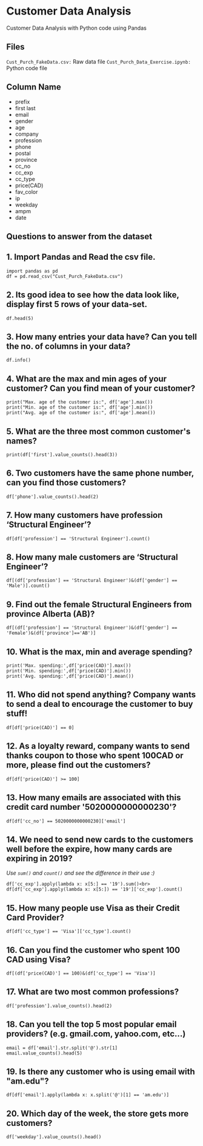 # Customer Data Analysis

Customer Data Analysis with Python code using Pandas

## Files

`Cust_Purch_FakeData.csv:` Raw data file
`Cust_Purch_Data_Exercise.ipynb:` Python code file

## Column Name

- prefix
- first	last
- email
- gender
- age
- company
- profession
- phone
- postal
- province
- cc_no
- cc_exp
- cc_type
- price(CAD)
- fav_color
- ip
- weekday
- ampm
- date

## Questions to answer from the dataset

## 1. Import Pandas and Read the csv file.
```
import pandas as pd
df = pd.read_csv("Cust_Purch_FakeData.csv")
```

## 2. Its good idea to see how the data look like, display first 5 rows of your data-set.
```
df.head(5)
```

## 3. How many entries your data have? Can you tell the no. of columns in your data?
```
df.info()
```

## 4. What are the max and min ages of your customer? Can you find mean of your customer?
```
print("Max. age of the customer is:", df['age'].max())
print("Min. age of the customer is:", df['age'].min())
print("Avg. age of the customer is:", df['age'].mean())
```

## 5. What are the three most common customer's names?
```
print(df['first'].value_counts().head(3))
```

## 6. Two customers have the same phone number, can you find those customers?
```
df['phone'].value_counts().head(2)
```

## 7. How many customers have profession ‘Structural Engineer’?
```
df[df['profession'] == 'Structural Engineer'].count()
```

## 8. How many male customers are ‘Structural Engineer’?
```
df[(df['profession'] == 'Structural Engineer')&(df['gender'] == 'Male')].count()
```

## 9. Find out the female Structural Engineers from province Alberta (AB)?
```
df[(df['profession'] == 'Structural Engineer')&(df['gender'] == 'Female')&(df['province']=='AB')]
```

## 10. What is the max, min and average spending?
```
print('Max. spending:',df['price(CAD)'].max())
print('Min. spending:',df['price(CAD)'].min())
print('Avg. spending:',df['price(CAD)'].mean())
```

## 11. Who did not spend anything? Company wants to send a deal to encourage the customer to buy stuff!
```
df[df['price(CAD)'] == 0]
```

## 12. As a loyalty reward, company wants to send thanks coupon to those who spent 100CAD or more, please find out the customers?
```
df[df['price(CAD)'] >= 100]
```

## 13. How many emails are associated with this credit card number '5020000000000230'?
```
df[df['cc_no'] == 5020000000000230]['email']
```

## 14. We need to send new cards to the customers well before the expire, how many cards are expiring in 2019? <br>
*Use `sum()` and `count()` and see the difference in their use :)*
```
df['cc_exp'].apply(lambda x: x[5:] == '19').sum()<br>
df[df['cc_exp'].apply(lambda x: x[5:]) == '19']['cc_exp'].count()
```

## 15. How many people use Visa as their Credit Card Provider?
```
df[df['cc_type'] == 'Visa']['cc_type'].count()
```

## 16. Can you find the customer who spent 100 CAD using Visa?
```
df[(df['price(CAD)'] == 100)&(df['cc_type'] == 'Visa')]
```

## 17. What are two most common professions?
```
df['profession'].value_counts().head(2)
```

## 18. Can you tell the top 5 most popular email providers? (e.g. gmail.com, yahoo.com, etc...)
```
email = df['email'].str.split('@').str[1]
email.value_counts().head(5)
```

## 19. Is there any customer who is using email with "am.edu"?
```
df[df['email'].apply(lambda x: x.split('@')[1] == 'am.edu')]
```

## 20. Which day of the week, the store gets more customers?
```
df['weekday'].value_counts().head()
```



